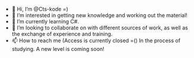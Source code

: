 - 👋 Hi, I’m @Cts-kode =)
- 👀 I’m interested in getting new knowledge and working out the material!
- 🌱 I’m currently learning C#.
- 💞️ I’m looking to collaborate on with different sources of work, as well as the exchange of experience and training.
- 📫 How to reach me (Access is currently closed =()
In the process of studying. A new level is coming soon!
<!---
Cts-kode/Cts-kode is a ✨ special ✨ repository because its `README.md` (this file) appears on your GitHub profile.
You can click the Preview link to take a look at your changes.
--->
